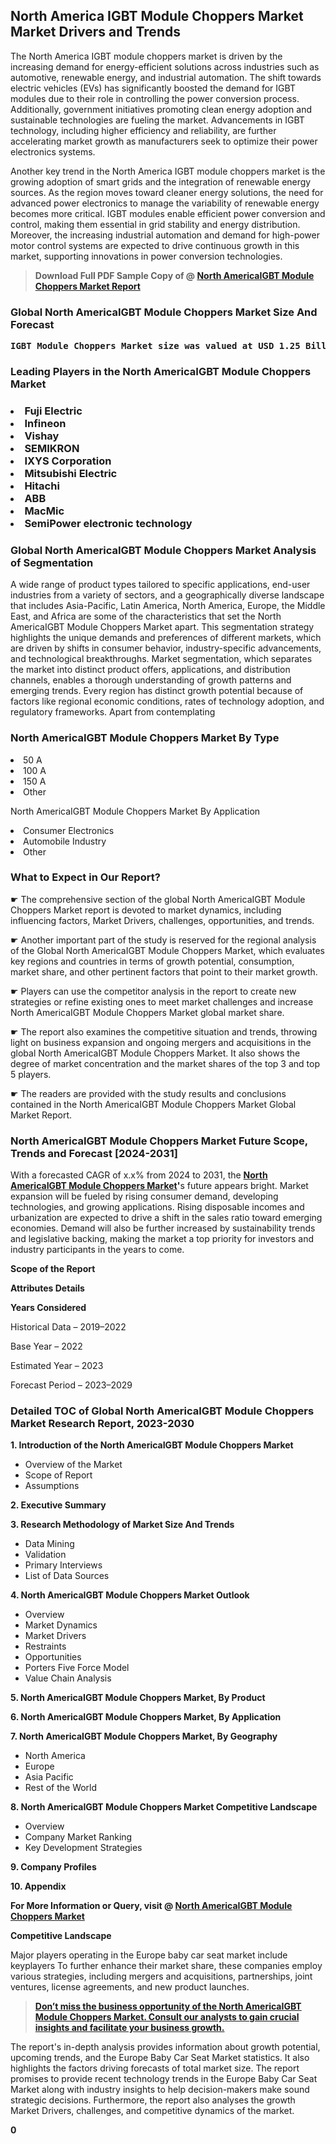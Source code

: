 <p> <h2>North America IGBT Module Choppers Market Market Drivers and Trends</h2><p>The North America IGBT module choppers market is driven by the increasing demand for energy-efficient solutions across industries such as automotive, renewable energy, and industrial automation. The shift towards electric vehicles (EVs) has significantly boosted the demand for IGBT modules due to their role in controlling the power conversion process. Additionally, government initiatives promoting clean energy adoption and sustainable technologies are fueling the market. Advancements in IGBT technology, including higher efficiency and reliability, are further accelerating market growth as manufacturers seek to optimize their power electronics systems.</p><p>Another key trend in the North America IGBT module choppers market is the growing adoption of smart grids and the integration of renewable energy sources. As the region moves toward cleaner energy solutions, the need for advanced power electronics to manage the variability of renewable energy becomes more critical. IGBT modules enable efficient power conversion and control, making them essential in grid stability and energy distribution. Moreover, the increasing industrial automation and demand for high-power motor control systems are expected to drive continuous growth in this market, supporting innovations in power conversion technologies.</p></p><blockquote id="" class=""><strong>Download Full PDF Sample Copy of @&nbsp;<a href="https://www.verifiedmarketreports.com/download-sample/?rid=490066&utm_source=GitHub-Jan&utm_medium=281" target="_blank">North AmericaIGBT Module Choppers Market Report</a>&nbsp;&nbsp;</strong></blockquote><h3 id="" class=""><strong>Global&nbsp;North AmericaIGBT Module Choppers Market Size And Forecast</strong></h3><pre class="reader-text-block__code-block"><strong>IGBT Module Choppers Market size was valued at USD 1.25 Billion in 2022 and is projected to reach USD 2.15 Billion by 2030, growing at a CAGR of 7.2% from 2024 to 2030.</strong></pre><h3 id="" class="">Leading Players in the&nbsp;North AmericaIGBT Module Choppers Market</h3><h3 class=""></Li><Li>Fuji Electric</Li><Li> Infineon</Li><Li> Vishay</Li><Li> SEMIKRON</Li><Li> IXYS Corporation</Li><Li> Mitsubishi Electric</Li><Li> Hitachi</Li><Li> ABB</Li><Li> MacMic</Li><Li> SemiPower electronic technology</h3><h3 id="" class="">Global&nbsp;North AmericaIGBT Module Choppers Market Analysis of Segmentation</h3><p id="" class="">A wide range of product types tailored to specific applications, end-user industries from a variety of sectors, and a geographically diverse landscape that includes Asia-Pacific, Latin America, North America, Europe, the Middle East, and Africa are some of the characteristics that set the North AmericaIGBT Module Choppers Market apart. This segmentation strategy highlights the unique demands and preferences of different markets, which are driven by shifts in consumer behavior, industry-specific advancements, and technological breakthroughs. Market segmentation, which separates the market into distinct product offers, applications, and distribution channels, enables a thorough understanding of growth patterns and emerging trends. Every region has distinct growth potential because of factors like regional economic conditions, rates of technology adoption, and regulatory frameworks. Apart from contemplating</p><h3 id="" class="">North AmericaIGBT Module Choppers Market&nbsp;By Type</h3><p></Li><Li>50 A</Li><Li> 100 A</Li><Li> 150 A</Li><Li> Other</p><div class="" data-test-id=""><p>North AmericaIGBT Module Choppers Market&nbsp;By Application</p></div><p class=""></Li><Li>Consumer Electronics</Li><Li> Automobile Industry</Li><Li> Other</p><div class="" data-test-id=""><h3><span class="">What to Expect in Our Report?</span></h3></div><div class="" data-test-id=""><p><span class="">☛ The comprehensive section of the global North AmericaIGBT Module Choppers Market report is devoted to market dynamics, including influencing factors, Market Drivers, challenges, opportunities, and trends.</span></p></div><div class="" data-test-id=""><p><span class="">☛ Another important part of the study is reserved for the regional analysis of the Global North AmericaIGBT Module Choppers Market, which evaluates key regions and countries in terms of growth potential, consumption, market share, and other pertinent factors that point to their market growth.</span></p></div><div class="" data-test-id=""><p><span class="">☛ Players can use the competitor analysis in the report to create new strategies or refine existing ones to meet market challenges and increase North AmericaIGBT Module Choppers Market global market share.</span></p></div><div class="" data-test-id=""><p><span class="">☛ The report also examines the competitive situation and trends, throwing light on business expansion and ongoing mergers and acquisitions in the global North AmericaIGBT Module Choppers Market. It also shows the degree of market concentration and the market shares of the top 3 and top 5 players.</span></p></div><div class="" data-test-id=""><p><span class="">☛ The readers are provided with the study results and conclusions contained in the North AmericaIGBT Module Choppers Market Global Market Report.</span></p></div><div class="" data-test-id=""><h3><span class="">North AmericaIGBT Module Choppers Market Future Scope, Trends and Forecast [2024-2031]</span></h3></div><div class="" data-test-id=""><p><span class="">With a forecasted CAGR of x.x% from 2024 to 2031, the <strong><a href="https://www.verifiedmarketreports.com/download-sample/?rid=490066&utm_source=GitHub-Jan&utm_medium=281" target="_blank">North AmericaIGBT Module Choppers Market</a>'</strong>s future appears bright. Market expansion will be fueled by rising consumer demand, developing technologies, and growing applications. Rising disposable incomes and urbanization are expected to drive a shift in the sales ratio toward emerging economies. Demand will also be further increased by sustainability trends and legislative backing, making the market a top priority for investors and industry participants in the years to come.</span></p><p id="ember66" class="ember-view reader-text-block__paragraph"><strong>Scope of the Report</strong></p><p id="ember67" class="ember-view reader-text-block__paragraph"><strong>Attributes Details</strong></p><p id="ember68" class="ember-view reader-text-block__paragraph"><strong>Years Considered</strong></p><p id="ember69" class="ember-view reader-text-block__paragraph">Historical Data &ndash; 2019&ndash;2022</p><p id="ember70" class="ember-view reader-text-block__paragraph">Base Year &ndash; 2022</p><p id="ember71" class="ember-view reader-text-block__paragraph">Estimated Year &ndash; 2023</p><p id="ember72" class="ember-view reader-text-block__paragraph">Forecast Period &ndash; 2023&ndash;2029</p></div><h3 id="" class="">Detailed TOC of Global North AmericaIGBT Module Choppers Market Research Report, 2023-2030</h3><p id="" class=""><strong>1. Introduction of the North AmericaIGBT Module Choppers Market</strong></p><ul><li>Overview of the Market</li><li>Scope of Report</li><li>Assumptions</li></ul><p id="" class=""><strong>2. Executive Summary</strong></p><p id="" class=""><strong>3. Research Methodology of Market Size And Trends</strong></p><ul><li>Data Mining</li><li>Validation</li><li>Primary Interviews</li><li>List of Data Sources</li></ul><p id="" class=""><strong>4. North AmericaIGBT Module Choppers Market Outlook</strong></p><ul><li>Overview</li><li>Market Dynamics</li><li>Market Drivers</li><li>Restraints</li><li>Opportunities</li><li>Porters Five Force Model</li><li>Value Chain Analysis</li></ul><p id="" class=""><strong>5. North AmericaIGBT Module Choppers Market, By Product</strong></p><p id="" class=""><strong>6. North AmericaIGBT Module Choppers Market, By Application</strong></p><p id="" class=""><strong>7. North AmericaIGBT Module Choppers Market, By Geography</strong></p><ul><li>North America</li><li>Europe</li><li>Asia Pacific</li><li>Rest of the World</li></ul><p id="" class=""><strong>8. North AmericaIGBT Module Choppers Market Competitive Landscape</strong></p><ul><li>Overview</li><li>Company Market Ranking</li><li>Key Development Strategies</li></ul><p id="" class=""><strong>9. Company Profiles</strong></p><p id="" class=""><strong>10. Appendix</strong></p><p><strong>For More Information or Query, visit&nbsp;@ <a href="https://www.verifiedmarketreports.com/product/igbt-module-choppers-market/" target="_blank">North AmericaIGBT Module Choppers Market</a></strong></p><p id="ember61" class="ember-view reader-text-block__paragraph"><strong>Competitive Landscape</strong></p><p id="ember62" class="ember-view reader-text-block__paragraph">Major players operating in the Europe baby car seat market include keyplayers To further enhance their market share, these companies employ various strategies, including mergers and acquisitions, partnerships, joint ventures, license agreements, and new product launches.</p><blockquote id="ember63" class="ember-view reader-text-block__blockquote"><strong><a href="https://www.verifiedmarketreports.com/download-sample/?rid=490066&utm_source=GitHub-Jan&utm_medium=281" target="_blank">Don&rsquo;t miss the business opportunity of the North AmericaIGBT Module Choppers Market. Consult our analysts to gain crucial insights and facilitate your business growth.</a></strong></blockquote><p id="ember64" class="ember-view reader-text-block__paragraph">The report's in-depth analysis provides information about growth potential, upcoming trends, and the Europe Baby Car Seat Market statistics. It also highlights the factors driving forecasts of total market size. The report promises to provide recent technology trends in the Europe Baby Car Seat Market along with industry insights to help decision-makers make sound strategic decisions. Furthermore, the report also analyses the growth Market Drivers, challenges, and competitive dynamics of the market.</p><p class="ember-view reader-text-block__paragraph"><strong>0</strong></p>

